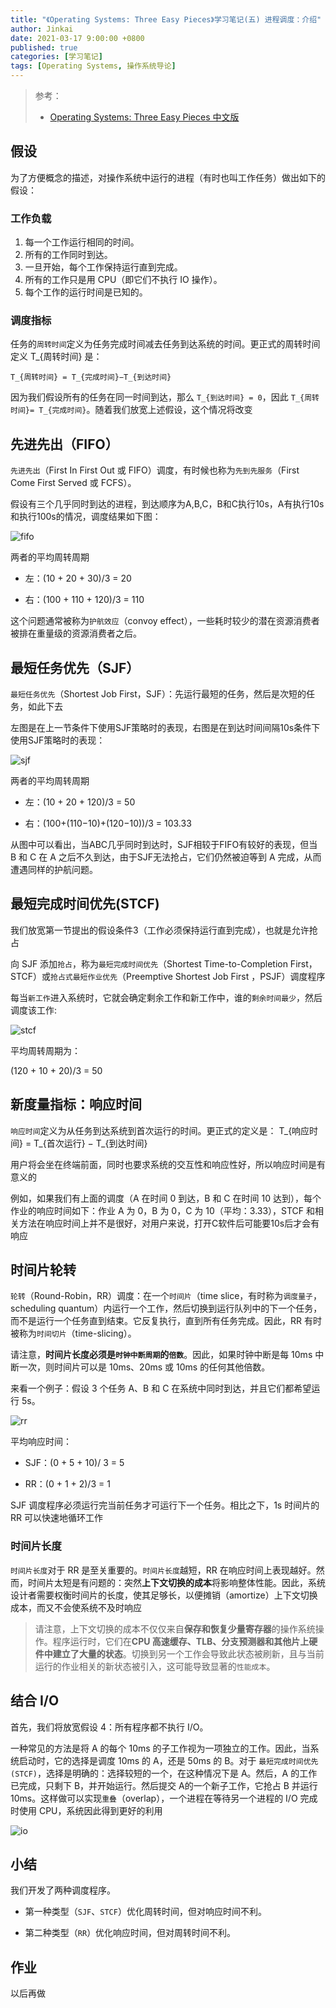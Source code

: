 ```yaml
---
title: "《Operating Systems: Three Easy Pieces》学习笔记(五) 进程调度：介绍"
author: Jinkai
date: 2021-03-17 9:00:00 +0800
published: true
categories: [学习笔记]
tags: [Operating Systems, 操作系统导论]
---
```


> 参考：
>
> - [Operating Systems: Three Easy Pieces 中文版](https://pages.cs.wisc.edu/~remzi/OSTEP/Chinese/07.pdf)

## 假设

为了方便概念的描述，对操作系统中运行的进程（有时也叫工作任务）做出如下的假设：

### 工作负载

1. 每一个工作运行相同的时间。
2. 所有的工作同时到达。
3. 一旦开始，每个工作保持运行直到完成。
4. 所有的工作只是用 CPU（即它们不执行 IO 操作）。
5. 每个工作的运行时间是已知的。

### 调度指标

任务的`周转时间`定义为任务完成时间减去任务到达系统的时间。更正式的周转时间定义 T_{周转时间} 是：

    T_{周转时间} = T_{完成时间}−T_{到达时间}

因为我们假设所有的任务在同一时间到达，那么 `T_{到达时间} = 0`，因此 `T_{周转时间}= T_{完成时间}`。随着我们放宽上述假设，这个情况将改变

## 先进先出（FIFO）

`先进先出`（First In First Out 或 FIFO）调度，有时候也称为`先到先服务`（First Come First Served 或 FCFS）。

假设有三个几乎同时到达的进程，到达顺序为A,B,C，B和C执行10s，A有执行10s和执行100s的情况，调度结果如下图：

![fifo](/assets/img/2021-03-17-Operating-Systems-5/fifo.jpg)

两者的平均周转周期

- 左：(10 + 20 + 30)/3 = 20

- 右：(100 + 110 + 120)/3 = 110

这个问题通常被称为`护航效应`（convoy effect），一些耗时较少的潜在资源消费者被排在重量级的资源消费者之后。

## 最短任务优先（SJF）

`最短任务优先`（Shortest Job First，SJF）：先运行最短的任务，然后是次短的任务，如此下去

左图是在上一节条件下使用SJF策略时的表现，右图是在到达时间间隔10s条件下使用SJF策略时的表现：

![sjf](/assets/img/2021-03-17-Operating-Systems-5/sjf.jpg)

两者的平均周转周期

- 左：(10 + 20 + 120)/3 = 50

- 右：(100+(110−10)+(120−10))/3 = 103.33

从图中可以看出，当ABC几乎同时到达时，SJF相较于FIFO有较好的表现，但当 B 和 C 在 A 之后不久到达，由于SJF无法抢占，它们仍然被迫等到 A 完成，从而遭遇同样的护航问题。

## 最短完成时间优先(STCF)

我们放宽第一节提出的假设条件3（工作必须保持运行直到完成），也就是允许抢占

向 SJF 添加`抢占`，称为`最短完成时间优先`（Shortest Time-to-Completion First，STCF）或`抢占式最短作业优先`（Preemptive Shortest Job First ，PSJF）调度程序

每当`新工作`进入系统时，它就会确定剩余工作和新工作中，谁的`剩余时间最少`，然后调度该工作:

![stcf](/assets/img/2021-03-17-Operating-Systems-5/stcf.jpg)

平均周转周期为：

  (120 + 10 + 20)/3 = 50

## 新度量指标：响应时间

`响应时间`定义为从任务到达系统到首次运行的时间。更正式的定义是：
    T_{响应时间} = T_{首次运行} − T_{到达时间}

用户将会坐在终端前面，同时也要求系统的交互性和响应性好，所以响应时间是有意义的

例如，如果我们有上面的调度（A 在时间 0 到达，B 和 C 在时间 10 达到），每个作业的响应时间如下：作业 A 为 0，B 为 0，C 为 10（平均：3.33），STCF 和相关方法在响应时间上并不是很好，对用户来说，打开C软件后可能要10s后才会有响应

## 时间片轮转

`轮转`（Round-Robin，RR）调度：在一个`时间片`（time slice，有时称为`调度量子`，scheduling quantum）内运行一个工作，然后切换到运行队列中的下一个任务，而不是运行一个任务直到结束。它反复执行，直到所有任务完成。因此，RR 有时被称为`时间切片`（time-slicing）。

请注意，**时间片长度必须是`时钟中断周期`的`倍数`**。因此，如果时钟中断是每 10ms 中断一次，则时间片可以是 10ms、20ms 或 10ms 的任何其他倍数。

来看一个例子：假设 3 个任务 A、B 和 C 在系统中同时到达，并且它们都希望运行 5s。

![rr](/assets/img/2021-03-17-Operating-Systems-5/rr.jpg)

平均响应时间：

- SJF：(0 + 5 + 10)/ 3 = 5

- RR：(0 + 1 + 2)/3 = 1

SJF 调度程序必须运行完当前任务才可运行下一个任务。相比之下，1s 时间片的 RR 可以快速地循环工作

### 时间片长度

`时间片长度`对于 RR 是至关重要的。`时间片长度`越短，RR 在响应时间上表现越好。然而，时间片太短是有问题的：突然**上下文切换的成本**将影响整体性能。因此，系统设计者需要权衡时间片的长度，使其足够长，以便摊销（amortize）上下文切换成本，而又不会使系统不及时响应

> 请注意，上下文切换的成本不仅仅来自**保存和恢复少量寄存器**的操作系统操作。程序运行时，它们在**CPU 高速缓存、TLB、分支预测器和其他片上硬件中建立了大量的状态**。切换到另一个工作会导致此状态被刷新，且与当前运行的作业相关的新状态被引入，这可能导致显著的`性能成本`。

## 结合 I/O

首先，我们将放宽假设 4：所有程序都不执行 I/O。

一种常见的方法是将 A 的每个 10ms 的子工作视为一项独立的工作。因此，当系统启动时，它的选择是调度 10ms 的 A，还是 50ms 的 B。对于 `最短完成时间优先(STCF)`，选择是明确的：选择较短的一个，在这种情况下是 A。然后，A 的工作已完成，只剩下 B，并开始运行。然后提交 A的一个新子工作，它抢占 B 并运行 10ms。这样做可以实现`重叠`（overlap），一个进程在等待另一个进程的 I/O 完成时使用 CPU，系统因此得到更好的利用

![io](/assets/img/2021-03-17-Operating-Systems-5/io.jpg)

## 小结

我们开发了两种调度程序。

- 第一种类型（`SJF`、`STCF`）优化周转时间，但对响应时间不利。

- 第二种类型（`RR`）优化响应时间，但对周转时间不利。

## 作业

以后再做

